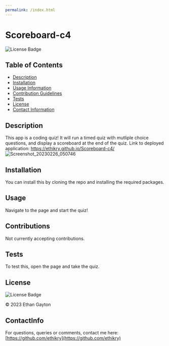 ```yaml
---
permalink: /index.html
---
```

# Scoreboard-c4

  
  ![License Badge](https://img.shields.io/badge/license-MIT-blue.svg)
  

  ## Table of Contents 
  * [Description](#Description)
  * [Installation](#Installation)
  * [Usage Information](#Usage)
  * [Contribution Guidelines](#Contributions)
  * [Tests](#Tests)
  * [License](#License)
  * [Contact Information](#ContactInfo)
  ## Description
  This app is a coding quiz! It will run a timed quiz with mutliple choice questions, and display a scoreboard at the end of the quiz.
  Link to deployed application: https://ethikry.github.io/Scoreboard-c4/ 
![Screenshot_20230226_050746](https://user-images.githubusercontent.com/113566829/221409595-d803ec83-52c9-48ec-b2f7-b2074f724d46.png)

  ## Installation
  You can install this by cloning the repo and installing the required packages.
  ## Usage
  Navigate to the page and start the quiz!
  ## Contributions
  Not currently accepting contributions.
  ## Tests 
  To test this, open the page and take the quiz.
  ## License
  
  
  ![License Badge](https://img.shields.io/badge/license-MIT-blue.svg)
  
  © 2023 Ethan Gayton
  
  ## ContactInfo
  For questions, queries or comments, contact me here: 
  [https://github.com/ethikry](https://github.com/ethikry)

